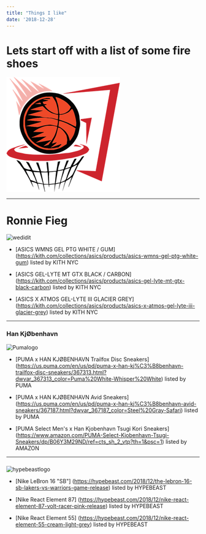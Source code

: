 ```yaml
---
title: "Things I like"
date: '2018-12-28'
---
```


# Lets start off with a list of some fire shoes
![Ballingallday](/bballlogo.png)

---

# Ronnie Fieg
<img src="/kithlogo.png" alt="wedidit" width="300" height="160"/>

* [ASICS WMNS GEL PTG
WHITE / GUM] (https://kith.com/collections/asics/products/asics-wmns-gel-ptg-white-gum) listed by KITH NYC

* [ASICS GEL-LYTE MT GTX
BLACK / CARBON] (https://kith.com/collections/asics/products/asics-gel-lyte-mt-gtx-black-carbon) listed by KITH NYC

* [ASICS X ATMOS GEL-LYTE III
GLACIER GREY] (https://kith.com/collections/asics/products/asics-x-atmos-gel-lyte-iii-glacier-grey) listed by KITH NYC

---
### Han KjØbenhavn
![Pumalogo](/pumalogo.png)

* [PUMA x HAN KJØBENHAVN Trailfox Disc Sneakers] (https://us.puma.com/en/us/pd/puma-x-han-kj%C3%B8benhavn-trailfox-disc-sneakers/367313.html?dwvar_367313_color=Puma%20White-Whisper%20White) listed by PUMA

* [PUMA x HAN KJØBENHAVN Avid Sneakers] (https://us.puma.com/en/us/pd/puma-x-han-kj%C3%B8benhavn-avid-sneakers/367187.html?dwvar_367187_color=Steel%20Gray-Safari) listed by PUMA

* [PUMA Select Men's x Han Kjobenhavn Tsugi Kori Sneakers] (https://www.amazon.com/PUMA-Select-Kjobenhavn-Tsugi-Sneakers/dp/B06Y3M29ND/ref=cts_sh_2_vtp?th=1&psc=1) listed by AMAZON

----------------------------------------

### 
![hypebeastlogo](/HypebeastLogo.png)

* [Nike LeBron 16 "SB"] (https://hypebeast.com/2018/12/the-lebron-16-sb-lakers-vs-warriors-game-release) listed by HYPEBEAST

* [Nike React Element 87] (https://hypebeast.com/2018/12/nike-react-element-87-volt-racer-pink-release) listed by HYPEBEAST

* [Nike React Element 55] (https://hypebeast.com/2018/12/nike-react-element-55-cream-light-grey) listed by HYPEBEAST




